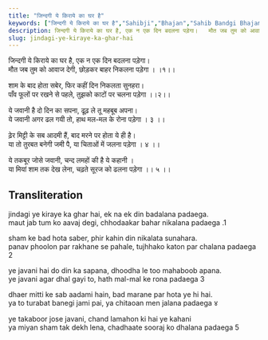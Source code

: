 ```yaml
---
title: "जिन्दगी ये किराये का घर है"
keywords: ["जिन्दगी ये किराये का घर है","Sahibji","Bhajan","Sahib Bandgi Bhajan","Sant Kabir Bhajan","bhajan lyrics","साहिब बंदगी भजन","भजन"]
description: जिन्दगी ये किराये का घर है, एक न एक दिन बदलना पड़ेगा।   मौत जब तुम को आवाज देगी, छोड़कर बाहर निकलना पड़ेगा । ।१।।      शाम के बाद होता सबेर, फिर कहीं दि
slug: jindagi-ye-kiraye-ka-ghar-hai
---
```


  
जिन्दगी ये किराये का घर है, एक न एक दिन बदलना पड़ेगा।  
मौत जब तुम को आवाज देगी, छोड़कर बाहर निकलना पड़ेगा । ।१।।  
  
शाम के बाद होता सबेर, फिर कहीं दिन निकलता सुनहरा।  
पाँव फूलों पर रखने से पहले, तुझको काटों पर चलना पड़ेगा ।।२।।  
  
ये जवानी है दो दिन का सपना, ढूढ़ ले तू महबूब अपना।  
ये जवानी अगर ढल गयी तो, हाथ मल-मल के रोना पड़ेगा । ३ ।।  
  
ढ़ेर मिट्टी के सब आदमी हैं, बाद मरने पर होता ये ही है।  
या तो तुरबत बनेगी जमी पै, या चिताओं में जलना पड़ेगा । ४ ।।  
  
ये तकबूर जोसे जवानी, चन्द लमहों की है ये कहानी ।  
या मियां शाम तक देख लेना, चढ़ते सूरज को ढलना पड़ेगा ।। ५ ।।  


## Transliteration

  
jindagi ye kiraye ka ghar hai, ek na ek din badalana padaega.  
maut jab tum ko aavaj degi, chhodaakar bahar nikalana padaega .1   
  
sham ke bad hota saber, phir kahin din nikalata sunahara.  
panav phoolon par rakhane se pahale, tujhhako katon par chalana padaega  2   
  
ye javani hai do din ka sapana, dhoodha le too mahaboob apana.  
ye javani agar dhal gayi to, hath mal-mal ke rona padaega 3    
  
dhaer mitti ke sab aadami hain, bad marane par hota ye hi hai.  
ya to turabat banegi jami pai, ya chitaoan men jalana padaega ४    
  
ye takaboor jose javani, chand lamahon ki hai ye kahani  
ya miyan sham tak dekh lena, chadhaate sooraj ko dhalana padaega   5    

  